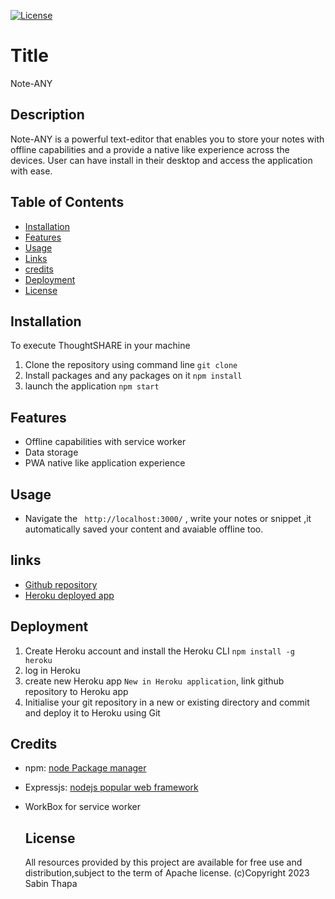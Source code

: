 
 [![License](https://img.shields.io/badge/License-Apache_2.0-blue.svg)](https://opensource.org/licenses/Apache-2.0)
  # Title
  Note-ANY
  
  ## Description

  Note-ANY is a powerful text-editor that enables you to store your notes with offline capabilities and a provide a native like experience across the devices.
  User can have install in their desktop and access the application with ease.
 
  
  ## Table of Contents

  - [Installation](#Installation)
  - [Features](#features)       
  - [Usage](#usage)
  - [Links](#links)
  - [credits](#credits)
  - [Deployment](#deployment)
  - [License](#license)
  
  ## Installation

  To execute ThoughtSHARE in your machine
  1. Clone the repository using command line ``git clone``
  2. Install packages and any packages on it `` npm install ``
  3. launch the application `` npm start ``
 

  ## Features
  - Offline capabilities with service worker
  - Data storage
  - PWA native like application experience


  ## Usage
  - Navigate the `` http://localhost:3000/`` , write your notes or snippet ,it automatically saved your content and avaiable offline too.



  ## links
  - [Github repository](https://github.com/Sabinkthapa/Note-ANY.git)
  - [Heroku deployed app](https://git.heroku.com/noteany.git)

  ## Deployment
  1. Create Heroku account and install the Heroku CLI `npm install -g heroku`
  2. log in Heroku        
  3. create new Heroku app `New in Heroku application`, link github repository to Heroku app
  4. Initialise your git repository in a new or existing directory and commit and deploy it to Heroku using Git


  ## Credits
- npm: [node Package manager](https://www.npmjs.com)
- Expressjs: [nodejs popular web framework](https://expressjs.com)
- WorkBox for service worker


  ## License
   All resources provided by this project are available for free use and distribution,subject to the term of Apache license.
                 (c)Copyright 2023 Sabin Thapa